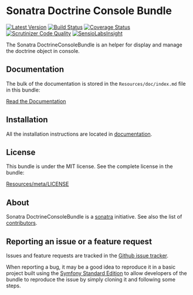 Sonatra Doctrine Console Bundle
===============================

[![Latest Version](https://img.shields.io/packagist/v/sonatra/doctrine-console-bundle.svg)](https://packagist.org/packages/sonatra/doctrine-console-bundle)
[![Build Status](https://img.shields.io/travis/sonatra/SonatraDoctrineConsoleBundle/master.svg)](https://travis-ci.org/sonatra/SonatraDoctrineConsoleBundle)
[![Coverage Status](https://img.shields.io/coveralls/sonatra/SonatraDoctrineConsoleBundle/master.svg)](https://coveralls.io/r/sonatra/SonatraDoctrineConsoleBundle?branch=master)
[![Scrutinizer Code Quality](https://img.shields.io/scrutinizer/g/sonatra/SonatraDoctrineConsoleBundle.svg)](https://scrutinizer-ci.com/g/sonatra/SonatraDoctrineConsoleBundle?branch=master)
[![SensioLabsInsight](https://img.shields.io/sensiolabs/i/4d2d0222-0e32-4073-a53b-3d32c2a0c27f.svg)](https://insight.sensiolabs.com/projects/4d2d0222-0e32-4073-a53b-3d32c2a0c27f)

The Sonatra DoctrineConsoleBundle is an helper for display and manage the doctrine object
in console.

Documentation
-------------

The bulk of the documentation is stored in the `Resources/doc/index.md`
file in this bundle:

[Read the Documentation](Resources/doc/index.md)

Installation
------------

All the installation instructions are located in [documentation](Resources/doc/index.md).

License
-------

This bundle is under the MIT license. See the complete license in the bundle:

[Resources/meta/LICENSE](Resources/meta/LICENSE)

About
-----

Sonatra DoctrineConsoleBundle is a [sonatra](https://github.com/sonatra) initiative.
See also the list of [contributors](https://github.com/sonatra/SonatraDoctrineConsoleBundle/graphs/contributors).

Reporting an issue or a feature request
---------------------------------------

Issues and feature requests are tracked in the [Github issue tracker](https://github.com/sonatra/SonatraDoctrineConsoleBundle/issues).

When reporting a bug, it may be a good idea to reproduce it in a basic project
built using the [Symfony Standard Edition](https://github.com/symfony/symfony-standard)
to allow developers of the bundle to reproduce the issue by simply cloning it
and following some steps.
